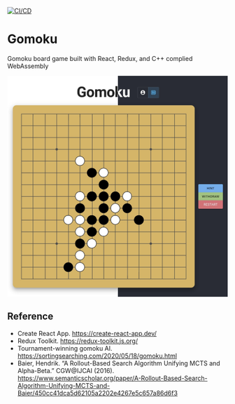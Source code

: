 [![CI/CD](https://github.com/toytag/Gomoku/actions/workflows/ci-cd.yml/badge.svg?branch=main)](https://github.com/toytag/Gomoku/actions/workflows/ci-cd.yml)

# Gomoku

Gomoku board game built with React, Redux, and C++ complied WebAssembly

![UI](https://github.com/toytag/Gomoku/blob/info/ui.jpg)

## Reference
- Create React App. https://create-react-app.dev/
- Redux Toolkit. https://redux-toolkit.js.org/
- Tournament-winning gomoku AI. https://sortingsearching.com/2020/05/18/gomoku.html
- Baier, Hendrik. “A Rollout-Based Search Algorithm Unifying MCTS and Alpha-Beta.” CGW@IJCAI (2016). https://www.semanticscholar.org/paper/A-Rollout-Based-Search-Algorithm-Unifying-MCTS-and-Baier/450cc41dca5d62105a2202e4267e5c657a86d6f3